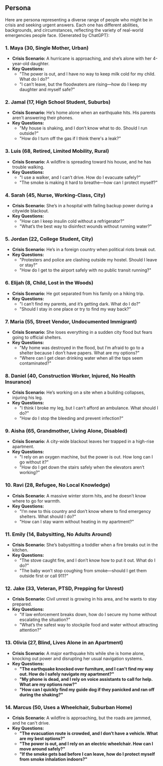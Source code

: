## Persona

Here are persona representing a diverse range of people who might be in crisis and seeking urgent answers. Each one has different abilities, backgrounds, and circumstances, reflecting the variety of real-world emergencies people face. (Generated by ChatGPT):

### **1. Maya (30, Single Mother, Urban)**
- **Crisis Scenario:** A hurricane is approaching, and she’s alone with her 4-year-old daughter.
- **Key Questions:**
  - "The power is out, and I have no way to keep milk cold for my child. What do I do?"
  - "I can’t leave, but the floodwaters are rising—how do I keep my daughter and myself safe?"

### **2. Jamal (17, High School Student, Suburbs)**
- **Crisis Scenario:** He’s home alone when an earthquake hits. His parents aren’t answering their phones.
- **Key Questions:**
  - "My house is shaking, and I don’t know what to do. Should I run outside?"
  - "How do I turn off the gas if I think there's a leak?"

### **3. Luis (68, Retired, Limited Mobility, Rural)**
- **Crisis Scenario:** A wildfire is spreading toward his house, and he has trouble walking.
- **Key Questions:**
  - "I use a walker, and I can’t drive. How do I evacuate safely?"
  - "The smoke is making it hard to breathe—how can I protect myself?"

### **4. Sarah (45, Nurse, Working-Class, City)**
- **Crisis Scenario:** She’s in a hospital with failing backup power during a citywide blackout.
- **Key Questions:**
  - "How can I keep insulin cold without a refrigerator?"
  - "What’s the best way to disinfect wounds without running water?"

### **5. Jordan (22, College Student, City)**
- **Crisis Scenario:** He’s in a foreign country when political riots break out.
- **Key Questions:**
  - "Protesters and police are clashing outside my hostel. Should I leave or stay?"
  - "How do I get to the airport safely with no public transit running?"

### **6. Elijah (8, Child, Lost in the Woods)**
- **Crisis Scenario:** He got separated from his family on a hiking trip.
- **Key Questions:**
  - "I can’t find my parents, and it’s getting dark. What do I do?"
  - "Should I stay in one place or try to find my way back?"

### **7. Maria (55, Street Vendor, Undocumented Immigrant)**
- **Crisis Scenario:** She loses everything in a sudden city flood but fears going to official shelters.
- **Key Questions:**
  - "My home was destroyed in the flood, but I’m afraid to go to a shelter because I don’t have papers. What are my options?"
  - "Where can I get clean drinking water when all the taps seem contaminated?"

### **8. Daniel (40, Construction Worker, Injured, No Health Insurance)**
- **Crisis Scenario:** He’s working on a site when a building collapses, injuring his leg.
- **Key Questions:**
  - "I think I broke my leg, but I can’t afford an ambulance. What should I do?"
  - "How do I stop the bleeding and prevent infection?"

### **9. Aisha (65, Grandmother, Living Alone, Disabled)**
- **Crisis Scenario:** A city-wide blackout leaves her trapped in a high-rise apartment.
- **Key Questions:**
  - "I rely on an oxygen machine, but the power is out. How long can I go without it?"
  - "How do I get down the stairs safely when the elevators aren’t working?"

### **10. Ravi (28, Refugee, No Local Knowledge)**
- **Crisis Scenario:** A massive winter storm hits, and he doesn’t know where to go for warmth.
- **Key Questions:**
  - "I’m new to this country and don’t know where to find emergency shelters. What should I do?"
  - "How can I stay warm without heating in my apartment?"

### **11. Emily (14, Babysitting, No Adults Around)**
- **Crisis Scenario:** She’s babysitting a toddler when a fire breaks out in the kitchen.
- **Key Questions:**
  - "The stove caught fire, and I don’t know how to put it out. What do I do?"
  - "The baby won’t stop coughing from smoke—should I get them outside first or call 911?"

### **12. Jake (33, Veteran, PTSD, Prepping for Unrest)**
- **Crisis Scenario:** Civil unrest is growing in his area, and he wants to stay prepared.
- **Key Questions:**
  - "If law enforcement breaks down, how do I secure my home without escalating the situation?"
  - "What’s the safest way to stockpile food and water without attracting attention?"

### **13. Olivia (27, Blind, Lives Alone in an Apartment)**
- **Crisis Scenario:** A major earthquake hits while she is home alone, knocking out power and disrupting her usual navigation systems.
- **Key Questions:**
  - **"The earthquake knocked over furniture, and I can't find my way out. How do I safely navigate my apartment?"**
  - **"My phone is dead, and I rely on voice assistants to call for help. What are my options now?"**
  - **"How can I quickly find my guide dog if they panicked and ran off during the shaking?"**

### **14. Marcus (50, Uses a Wheelchair, Suburban Home)**
- **Crisis Scenario:** A wildfire is approaching, but the roads are jammed, and he can't drive.
- **Key Questions:**
  - **"The evacuation route is crowded, and I don’t have a vehicle. What are my best options?"**
  - **"The power is out, and I rely on an electric wheelchair. How can I move around safely?"**
  - **"If the smoke gets bad before I can leave, how do I protect myself from smoke inhalation indoors?"**
